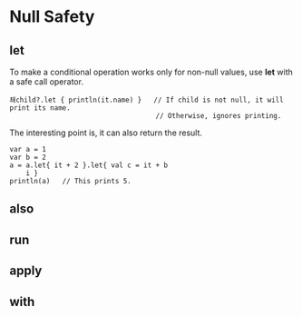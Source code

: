 # Null Safety
## let
To make a conditional operation works only for non-null values, use **let** with a safe call operator.

    쵀child?.let { println(it.name) }   // If child is not null, it will print its name.
                                        // Otherwise, ignores printing.
                                        
The interesting point is, it can also return the result.

    var a = 1
    var b = 2
    a = a.let{ it + 2 }.let{ val c = it + b
        i }
    println(a)   // This prints 5.



## also
## run
## apply
## with
